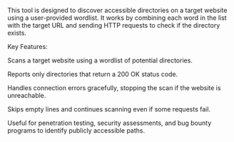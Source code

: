 This tool is designed to discover accessible directories on a target website using a user-provided wordlist. It works by combining each word in the list with the target URL and sending HTTP requests to check if the directory exists.

Key Features:

Scans a target website using a wordlist of potential directories.

Reports only directories that return a 200 OK status code.

Handles connection errors gracefully, stopping the scan if the website is unreachable.

Skips empty lines and continues scanning even if some requests fail.

Useful for penetration testing, security assessments, and bug bounty programs to identify publicly accessible paths.
